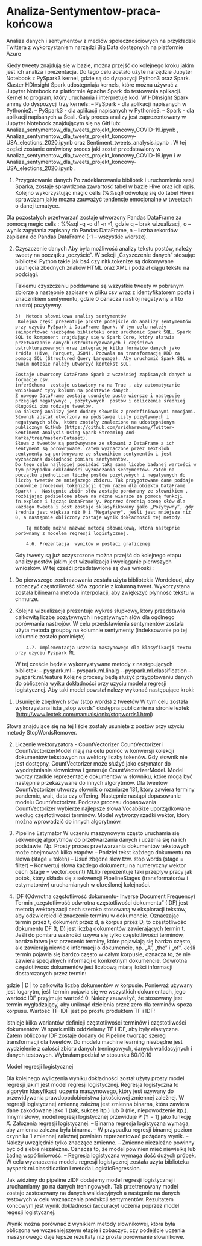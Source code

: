 # Analiza-Sentymentow-praca-końcowa
Analiza danych i sentymentów z mediów społecznościowych na przykładzie Twittera z wykorzystaniem narzędzi Big Data dostępnych na platformie Azure



Kiedy tweety znajdują się w bazie, można przejść do kolejnego kroku jakim jest ich analiza i prezentacja. Do tego celu zostało użyte narzędzie Jupyter Notebook z PySpark3 kernel, gdzie są do dyspozycji  Python3 oraz Spark. Klaster HDInsight Spark udostępniaja kernels, które można używać z  Jupyter Notebook na platformie Apache Spark do testowania aplikacji. Kernel to program, który uruchamia i interpretuje kod. W HDInsight Spark ammy do dyspozycji trzy kernels: 
– PySpark - dla aplikacji napisanych w Pythonie2.
– PySpark3 - dla aplikacji napisanych w Pythonie3.
– Spark - dla aplikacji napisanych w Scali.
	Cały proces analizy jest zaprezentowany w Jupyter Notebook znajdującym się na GitHub:  Analiza_sentymentow_dla_tweets_projekt_koncowy_COVID-19.ipynb , Analiza_sentymentow_dla_tweets_projekt_koncowy-USA_elections_2020.ipynb oraz Sentiment_tweets_analysis.ipynb .
	W tej części zostanie omówiony proces jaki został przedstawiony w Analiza_sentymentow_dla_tweets_projekt_koncowy_COVID-19.ipyn i w  Analiza_sentymentow_dla_tweets_projekt_koncowy-USA_elections_2020.ipynb .

1) Przygotowanie danych
	Po zadeklarowaniu bibliotek i uruchomieniu sesji Sparka, zostaje sprawdzona zawartość tabel w bazie Hive oraz ich opis.  
	Kolejno wykorzystując magic cells (%%sql) odwołuję się do tabel Hive i sprawdzam jakie można zauważyć tendencje emocjonalne w tweetach o danej tematyce.
	
Dla pozostałych przetwarzań zostaje utworzony Pandas DataFrame za pomocą megic cells : %%sql -q -o df -n -1, gdzie q – brak wizualizacji, o – wynik zapytania zapisany do Pandas DataFrame, n – liczba rekordów zapisana do Pandas DataFrame (-1 – wszystkie wiersze).
	
2) Czyszczenie danych
	Aby była możliwość analizy tekstu postów, należy tweety na początku „oczyścić”.  W sekcji „Czyszczenie danych” stosując biblioteki Python  takie jak bs4 czy nltk.tokenize są dokonywane usunięcia zbednych znaków HTML oraz XML i podział ciągu tekstu na podciągi. 















	Takiemu czyszczeniu poddawane są wszystkie tweety w pobranym zbiorze a następnie zapisane w pliku csv wraz z identyfikatorem posta i znacznikiem sentymentu, gdzie 0 oznacza nastrój negatywny a 1 to nastrój pozytywny.





       3)  Metoda słownikowa analizy sentymentów
       	Kolejna część prezentuje proste podejście do analizy sentymentów przy użyciu PySpark i DataFrame Spark. W tym celu należy zaimportować niezbędne biblioteki oraz uruchomić Spark SQL. Spark SQL to komponent znajdujący się w Spark Core, który ułatwia przetwarzanie danych ustrukturyzowanych i częściowo ustrukturyzowanych oraz integrację kilku formatów danych jako źródła (Hive, Parquet, JSON). Pozwala na transformację RDD za pomocą SQL (Structured Query Language). Aby uruchomić Spark SQL w swoim notesie należy utworzyć kontekst SQL.
       
       Zostaje utworzony DataFrame Spark z wcześniej zapisanych danych w formacie csv.
       inferSchema  zostaje ustawiony na na True , aby automatycznie wnioskować typy kolumn na podstawie danych. 
       Z nowego DataFrame zostają usunięte puste wiersze i następuje przegląd negatywnyc , pozytywnych  postów i obliczenie średniej długości obu rodzaju tweetów. 
       Do dalszej analizy jest dodany słownik z predefiniowanymi emocjami.
       Słownik został utworzony na podstawie listy pozytywnych i negatywnych słów, które zostały znalezione na udostępnionym publicznym GitHub (https://github.com/sridharswamy/Twitter-Sentiment-Analysis-Using-Spark-Streaming-And-Kafka/tree/master/Dataset).
       Słowa z tweetów są porównywane ze słowami z DataFrame a ich sentyment są porównywane. Zatem wyznaczone przez TextBlob sentymenty są porównywane ze słownikiem sentymentów i jest wyznaczana dokładność pomiaru sentymentów. 
       Do tego celu najlepiej posiadać taką samą liczbę badanej wartości w tym przypadku dokładności wyznaczania sentymentów. Zatem na początku ujednolicam liczbę postów pozytywnych i negatywnych do liczby tweetów ze mniejszego zbioru. Tak przygotowane dane poddaje ponownie procesowi tokenizacji (tym razem dla obiektu DataFrame Spark) .  Następnie zbiór słów zostaje porównany ze słownikiem , rozbijając podzielone słowa na różne wiersze za pomocą funkcji fn.explode i łącząc DataFrame’y. Poprzez średnią ocenę słów dla każdego tweeta i post zostaje sklasyfikowany jako „Pozytywny”, gdy średnia jest większa niż 0 i "Negatywny", jeśli jest mniejsza niż 0, a następnie obliczony zostaje wynik dokładności tej metody.
           
           Tą metodę można nazwać metodą słownikową, która następnie porównamy z modelem regresji logistycznej.
           
           4.6. Prezentacja  wyników w postaci graficznej 
           
	Gdy tweety są już oczyszczone można przejść do kolejnego etapu analizy postów jakim jest wizualizacja i wyciąganie pierwszych wniosków. 
W tej cześći przedstawione są dwa wnioski :
1. Do pierwszego zoobrazowania została użyta bibliotekia Wordcloud, aby zobaczyć częstotliwość słów zgodnie z kolumną tweet. Wykorzystana została bilinearna metoda interpolacji, aby zwiększyć płynność tekstu w chmurze.

2. Kolejna wizualizacja prezentuje wykres słupkowy, który przedstawia całkowitą liczbę pozytywnych i negatywnych słów dla ogólnego porównania nastrojów. W celu przedstawienia sentymentów została użyta metoda groupby na kolumnie sentymenty (indeksowanie po tej kolumnie zostało pominięte)




           4.7. Implementacja uczenia maszynowego dla klasyfikacji textu przy użyciu Pyspark ML

	W tej czeście będzie wykorzystywane metody z następujących bibliotek:
– pyspark.ml
– pyspark.ml.linalg
--pyspark.ml.classification
– pyspark.ml.feature
Kolejne procesy będą służyć przygotowaniu danych do obliczenia wyiku dokładności przy uzyciu modelu regresji logistycznej.
Aby taki model powstał należy wykonać następujące kroki:
1) Usunięcie zbędnych słów (stop words) z tweetów 
W tym celu została wykorzystana lista „stop words” dostępna publicznie na stronie lextek (http://www.lextek.com/manuals/onix/stopwords1.html)










Słowa znajdujące się na tej liście zostały usunięte z postów przy użyciu metody StopWordsRemover.






2) Liczenie wektoryzatora - CountVectorizer
CountVectorizer i CountVectorizerModel mają na celu pomóc w konwersji kolekcji dokumentów tekstowych na wektory liczby tokenów. Gdy słownik nie jest dostępny, CountVectorizer może służyć jako estymator do wyodrębniania słownictwa i generuje CountVectorizerModel. Model tworzy rzadkie reprezentacje dokumentów w słowniku, które mogą być następnie przekazywane do innych algorytmów. 
Dla tweetów CountVectorizer utworzy słownik o rozmiarze 131, który zawiera terminy pandemic, wait, data czy offering. Następnie nastąpi dopasowanie modelu CountVectorizer. Podczas procesu dopasowania CountVectorizer wybierze najlepsze słowa VocabSize uporządkowane według częstotliwości terminów. Model wytworzy rzadki wektor, który można wprowadzić do innych algorytmów.

3) Pipeline Estymator
W uczeniu maszynowym często uruchamia się sekwencję algorytmów do przetwarzania danych i uczenia się na ich podstawie. Np. Prosty proces przetwarzania dokumentów tekstowych może obejmować kilka etapów:
– Podziel tekst każdego dokumentu na słowa (stage = token)
– Usuń zbędne słow tzw. stop words (stage = filter)
– Konwertuj słowa każdego dokumentu na numeryczny wektor cech (stage = vector_count)
MLlib reprezentuje taki przepływ pracy jak potok, który składa się z sekwencji PipelineStages (transformatorów i estymatorów) uruchamianych w określonej kolejności. 





4) IDF (Odwrotna częstotliwość dokumentu- Inverse Document Frequency)
Termin „częstotliwość odwrotna częstotliwości dokumentu” (IDF) jest metodą wektoryzacji cech szeroko stosowaną w eksploracji tekstów, aby odzwierciedlić znaczenie terminu w dokumencie. Oznaczając termin przez t, dokument przez d, a korpus przez D, to częstotliwość dokumentu DF (t, D) jest liczbą dokumentów zawierających termin t. Jeśli do pomiaru ważności uzywa się tylko częstotliwości terminów, bardzo łatwo jest przecenić terminy, które pojawiają się bardzo często, ale zawierają niewiele informacji o dokumencie, np. „A”, „the” i „of”. Jeśli termin pojawia się bardzo często w całym korpusie, oznacza to, że nie zawiera specjalnych informacji o konkretnym dokumencie. Odwrotna częstotliwość dokumentów jest liczbową miarą ilości informacji dostarczanych przez termin:



gdzie | D | to całkowita liczba dokumentów w korpusie. Ponieważ używany jest logarytm, jeśli termin pojawia się we wszystkich dokumentach, jego wartość IDF przyjmuje wartość 0. Należy zauważyć, że stosowany jest termin wygładzający, aby uniknąć dzielenia przez zero dla terminów spoza korpusu. Wartość TF-IDF jest po prostu produktem TF i IDF:



Istnieje kilka wariantów definicji częstotliwości terminów i częstotliwości dokumentów. W spark.mllib oddzielamy TF i IDF, aby były elastyczne.
Zatem obliczony IDF zostaje dodany do Pipeline tworząc szereg transformacji dla tweetów.
Do modelu machine learning niezbędne jest wydzielenie z całości zbioru danych treningowych, danych walidacyjnych i danych testowych. Wybrałam podział w stosunku 80:10:10 


Model regresji logistycznej

Dla kolejnego wyliczenia wyniku dokładności został użyty prosty model regresji jakim jest model regresji logistycznej. Regresja logistyczna to algorytm klasyfikacji uczenia maszynowego, który jest używany do przewidywania prawdopodobieństwa jakościowej zmiennej zależnej. W regresji logistycznej zmienną zależną jest zmienna binarna, która zawiera dane zakodowane jako 1 (tak, sukces itp.) lub 0 (nie, niepowodzenie itp.). Innymi słowy, model regresji logistycznej przewiduje P (Y = 1) jako funkcję X.
Założenia regresji logistycznej:
– Binarna regresja logistyczna wymaga, aby zmienna zależna była binarna.
– W przypadku regresji binarnej poziom czynnika 1 zmiennej zależnej powinien reprezentować pożądany wynik.
– Należy uwzględnić tylko znaczące zmienne.
– Zmienne niezależne powinny być od siebie niezależne. Oznacza to, że model powinien mieć niewielką lub żadną współliniowość.
– Regresja logistyczna wymaga dość dużych próbek.
W celu wyznaczenia modelu regresji logistycznej została użyta biblioteka pyspark.ml.classification i metoda LogisticRegression. 

Jak widzimy do pipeline zIDF dodajemy model regresji logistycznej i uruchamiamy go na danych treningowych. Tak przetrenowany model zostaje zastosowany na danych walidacyjnych a następnie na danych testowych w celu wyznaczenia predykcji sentymentów.
Rezultatem końcowym jest wynik dokładności (accuracy) uczenia poprzez model regesji logistycznej. 


Wynik można porównać z wynikiem metody słownikowej, która była obliczona we wcześniejszeym etapie i zobaczyć, czy podejście uczenia maszynowego daje lepsze rezultaty niż proste porównanie słownikowe.
